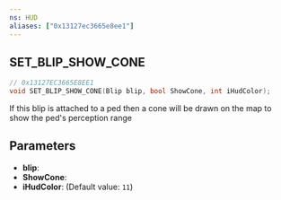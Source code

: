 ```yaml
---
ns: HUD
aliases: ["0x13127ec3665e8ee1"]
---
```

## SET_BLIP_SHOW_CONE

```c
// 0x13127EC3665E8EE1
void SET_BLIP_SHOW_CONE(Blip blip, bool ShowCone, int iHudColor);
```

If this blip is attached to a ped then a cone will be drawn on the map to show the ped's perception range


## Parameters
* **blip**: 
* **ShowCone**: 
* **iHudColor**: (Default value: `11`)
